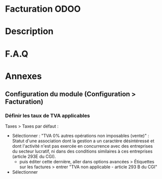 # Facturation ODOO

# Description

# F.A.Q

# Annexes

## Configuration du module (Configuration > Facturation)

### Définir les taux de TVA applicables

Taxes > Taxes par défaut :
 - Sélectionner : "TVA 0% autres opérations non imposables (vente)" : Statut d'une association dont la gestion a un caractère désintéressé et dont l'activité n'est pas exercée en concurrence avec des entreprises du secteur lucratif, ni dans des conditions similaires à ces entreprises (article 293E du CGI).
    - puis éditer cette dernière, aller dans options avancées > Étiquettes sur les factures > entrer "TVA non applicable - article 293 B du CGI"
 - Sélectionner 
